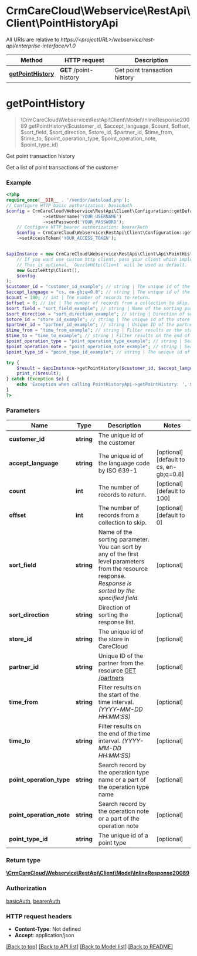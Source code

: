 # CrmCareCloud\Webservice\RestApi\Client\PointHistoryApi

All URIs are relative to *https://&lt;projectURL&gt;/webservice/rest-api/enterprise-interface/v1.0*

Method | HTTP request | Description
------------- | ------------- | -------------
[**getPointHistory**](PointHistoryApi.md#getpointhistory) | **GET** /point-history | Get point transaction history

# **getPointHistory**
> \CrmCareCloud\Webservice\RestApi\Client\Model\InlineResponse20089 getPointHistory($customer_id, $accept_language, $count, $offset, $sort_field, $sort_direction, $store_id, $partner_id, $time_from, $time_to, $point_operation_type, $point_operation_note, $point_type_id)

Get point transaction history

Get a list of point transactions of the customer

### Example
```php
<?php
require_once(__DIR__ . '/vendor/autoload.php');
// Configure HTTP basic authorization: basicAuth
$config = CrmCareCloud\Webservice\RestApi\Client\Configuration::getDefaultConfiguration()
              ->setUsername('YOUR_USERNAME')
              ->setPassword('YOUR_PASSWORD');
    // Configure HTTP bearer authorization: bearerAuth
    $config = CrmCareCloud\Webservice\RestApi\Client\Configuration::getDefaultConfiguration()
    ->setAccessToken('YOUR_ACCESS_TOKEN');


$apiInstance = new CrmCareCloud\Webservice\RestApi\Client\Api\PointHistoryApi(
    // If you want use custom http client, pass your client which implements `GuzzleHttp\ClientInterface`.
    // This is optional, `GuzzleHttp\Client` will be used as default.
    new GuzzleHttp\Client(),
    $config
);
$customer_id = "customer_id_example"; // string | The unique id of the customer
$accept_language = "cs, en-gb;q=0.8"; // string | The unique id of the language code by ISO 639-1
$count = 100; // int | The number of records to return.
$offset = 0; // int | The number of records from a collection to skip.
$sort_field = "sort_field_example"; // string | Name of the sorting parameter. You can sort by any of the first level parameters from the resource response. *Response is sorted by the specified field.*
$sort_direction = "sort_direction_example"; // string | Direction of sorting the response list.
$store_id = "store_id_example"; // string | The unique id of the store in CareCloud
$partner_id = "partner_id_example"; // string | Unique ID of the partner from the resource [GET /partners](/#tag/Partners)
$time_from = "time_from_example"; // string | Filter results on the start of the time interval. *(YYYY-MM-DD HH:MM:SS)*
$time_to = "time_to_example"; // string | Filter results on the end of the time interval. *(YYYY-MM-DD HH:MM:SS)*
$point_operation_type = "point_operation_type_example"; // string | Search record by the operation type name or a part of the operation type name
$point_operation_note = "point_operation_note_example"; // string | Search record by the operation note or a part of the operation note
$point_type_id = "point_type_id_example"; // string | The unique id of a point type

try {
    $result = $apiInstance->getPointHistory($customer_id, $accept_language, $count, $offset, $sort_field, $sort_direction, $store_id, $partner_id, $time_from, $time_to, $point_operation_type, $point_operation_note, $point_type_id);
    print_r($result);
} catch (Exception $e) {
    echo 'Exception when calling PointHistoryApi->getPointHistory: ', $e->getMessage(), PHP_EOL;
}
?>
```

### Parameters

Name | Type | Description  | Notes
------------- | ------------- | ------------- | -------------
 **customer_id** | **string**| The unique id of the customer |
 **accept_language** | **string**| The unique id of the language code by ISO 639-1 | [optional] [default to cs, en-gb;q&#x3D;0.8]
 **count** | **int**| The number of records to return. | [optional] [default to 100]
 **offset** | **int**| The number of records from a collection to skip. | [optional] [default to 0]
 **sort_field** | **string**| Name of the sorting parameter. You can sort by any of the first level parameters from the resource response. *Response is sorted by the specified field.* | [optional]
 **sort_direction** | **string**| Direction of sorting the response list. | [optional]
 **store_id** | **string**| The unique id of the store in CareCloud | [optional]
 **partner_id** | **string**| Unique ID of the partner from the resource [GET /partners](/#tag/Partners) | [optional]
 **time_from** | **string**| Filter results on the start of the time interval. *(YYYY-MM-DD HH:MM:SS)* | [optional]
 **time_to** | **string**| Filter results on the end of the time interval. *(YYYY-MM-DD HH:MM:SS)* | [optional]
 **point_operation_type** | **string**| Search record by the operation type name or a part of the operation type name | [optional]
 **point_operation_note** | **string**| Search record by the operation note or a part of the operation note | [optional]
 **point_type_id** | **string**| The unique id of a point type | [optional]

### Return type

[**\CrmCareCloud\Webservice\RestApi\Client\Model\InlineResponse20089**](../Model/InlineResponse20089.md)

### Authorization

[basicAuth](../../README.md#basicAuth), [bearerAuth](../../README.md#bearerAuth)

### HTTP request headers

 - **Content-Type**: Not defined
 - **Accept**: application/json

[[Back to top]](#) [[Back to API list]](../../README.md#documentation-for-api-endpoints) [[Back to Model list]](../../README.md#documentation-for-models) [[Back to README]](../../README.md)

